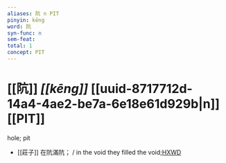 ```yaml
---
aliases: 阬 n PIT
pinyin: kēng
word: 阬
syn-func: n
sem-feat: 
total: 1
concept: PIT 
---
```

# [[阬]] *[[kēng]]*  [[uuid-8717712d-14a4-4ae2-be7a-6e18e61d929b|n]] [[PIT]]
hole; pit
 - [[莊子]] 在阬滿阬； / in the void they filled the void;[HXWD](https://hxwd.org/textview.html?location=KR5c0126_tls_014-5a.9)